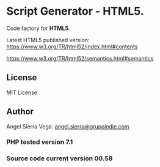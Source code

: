 # Script Generator - HTML5.
Code factory for **HTML5**.

Latest HTML5 published version:
https://www.w3.org/TR/html52/index.html#contents

https://www.w3.org/TR/html52/semantics.html#semantics

## License
MIT License

## Author
Angel Sierra Vega. <angel.sierra@grupoindie.com>

### PHP tested version 7.1

### Source code current version 00.58
